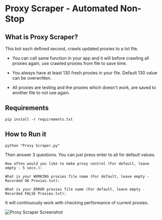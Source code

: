 # Proxy Scraper - Automated Non-Stop

## What is Proxy Scraper?

This bot each defined second, crawls updated proxies to a txt file.

* You can call same function in your app and it will before crawling all proxies again, use crawled proxies from file to save time.

* You always have at least 130 fresh proxies in your file. Default 130 value can be overwritten.

* All proxies are testing and the proxies which doesn't work, are saved to another file to not use again.

## Requirements

```
pip install -r requirements.txt
```

## How to Run it

```
python "Proxy Scraper.py"
```

Then answer 3 questions. You can just press enter to all for default values.

```
How often would you like to make proxy control (For default, leave empty - 5 secs.):
```

```
What is your WORKING proxies file name (For default, leave empty - Recorded OK Proxies.txt): 
```

```
What is your ERROR proxies file name (For default, leave empty - Recorded FALSE Proxies.txt): 
```

It will continuously work with checking performance of current proxies.

![Proxy Scraper Screenshot](https://github.com/berkaymizrak/Proxy-Scraper/blob/master/Functions/proxy_scraper_screen2.png?raw=true)

